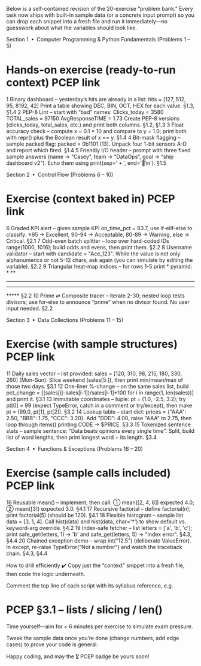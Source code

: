 Below is a self-contained revision of the 20-exercise “problem bank.”
Every task now ships with built-in sample data (or a concrete input prompt) so you can drop each snippet into a fresh file and run it immediately—no guesswork about what the variables should look like.

Section 1 • Computer Programming & Python Fundamentals
(Problems 1 – 5)

#	Hands-on exercise (ready-to-run context)	PCEP link
1	Binary dashboard – yesterday’s hits are already in a list:
hits = [127, 512, 95, 8192, 42]
Print a table showing DEC, BIN, OCT, HEX for each value.	§1.3, §1.4
2	PEP-8 Lint – start with “bad” names:
Clicks_today = 3580
TOTAL_sales = 97150
AvgResponseTIME = 1.73
Create PEP-8 versions (clicks_today, total_sales, etc.) and print both columns.	§1.2, §1.3
3	Float accuracy check – compute x = 0.1 * 10 and compare to y = 1.0; print both with repr() plus the Boolean result of x == y.	§1.4
4	Bit-mask flagging – sample packed flag: packed = 0b1101 (13). Unpack four 1-bit sensors A-D and report which fired.	§1.4
5	Friendly I/O header – prompt with three fixed sample answers (name → “Casey”, team → “DataOps”, goal → “ship dashboard v2”). Echo them using print(sep=' • ', end='🚀\n').	§1.5

Section 2 • Control Flow
(Problems 6 – 10)

#	Exercise (context baked in)	PCEP link
6	Graded KPI alert – given sample KPI on_time_pct = 83.7, use if-elif-else to classify: ≥95 → Excellent, 90-94 → Acceptable, 80-89 → Warning, else → Critical.	§2.1
7	Odd-even batch splitter – loop over hard-coded IDs range(1000, 1016); build odds and evens, then print them.	§2.2
8	Username validator – start with candidate = "Ace_123". While the value is not only alphanumerics or not 5-12 chars, ask again (you can simulate by editing the variable).	§2.2
9	Triangular heat-map indices – for rows 1-5 print * pyramid:
*
**
***
****
*****	§2.2
10	Prime ⇄ Composite tracer – iterate 2-30; nested loop tests divisors; use for-else to announce “prime” when no divisor found.
No user input needed.	§2.2

Section 3 • Data Collections
(Problems 11 – 15)

#	Exercise (with sample structures)	PCEP link
11	Daily sales vector – list provided: sales = [120, 310, 98, 215, 180, 330, 260] (Mon-Sun). Slice weekend (sales[5:]), then print min/mean/max of those two days.	§3.1
12	One-liner %-change – on the same sales list, build pct_change = [(sales[i]-sales[i-1])/sales[i-1]*100 for i in range(1, len(sales))] and print it.	§3.1
13	Immutable coordinates – tuple: pt = (1.0, -2.5, 3.2); try pt[0] = 99 (expect TypeError, catch in a comment or try/except), then make pt = (99.0, pt[1], pt[2]).	§3.2
14	Lookup table – start dict: prices = {"AAA": 2.50, "BBB": 1.75, "CCC": 3.20}. Add "DDD": 4.00, raise "AAA" to 2.75, then loop through items() printing CODE → $PRICE.	§3.3
15	Tokenized sentence stats – sample sentence: "Data beats opinions every single time". Split, build list of word lengths, then print longest word + its length.	§3.4

Section 4 • Functions & Exceptions
(Problems 16 – 20)

#	Exercise (sample calls included)	PCEP link
16	Reusable mean() – implement, then call: ① mean([2, 4, 6]) expected 4.0; ② mean([3]) expected 3.0.	§4.1
17	Recursive factorial – define factorial(n); print factorial(5) (should be 120).	§4.1
18	Flexible histogram – sample list data = [3, 1, 4].
Call hist(data) and hist(data, char='*') to show default vs. keyword-arg override.	§4.2
19	Index-safe fetcher – list letters = ['a', 'b', 'c']; print safe_get(letters, 1) → 'b' and safe_get(letters, 5) → "Index error".	§4.3, §4.4
20	Chained exception demo – wrap int("12.5") (deliberate ValueError). In except, re-raise TypeError("Not a number") and watch the traceback chain.	§4.3, §4.4

How to drill efficiently ✔️
Copy just the “context” snippet into a fresh file, then code the logic underneath.

Comment the top line of each script with its syllabus reference, e.g.
# PCEP §3.1 – lists / slicing / len()

Time yourself—aim for < 6 minutes per exercise to simulate exam pressure.

Tweak the sample data once you’re done (change numbers, add edge cases) to prove your code is general.

Happy coding, and may the 🎖 PCEP badge be yours soon!
